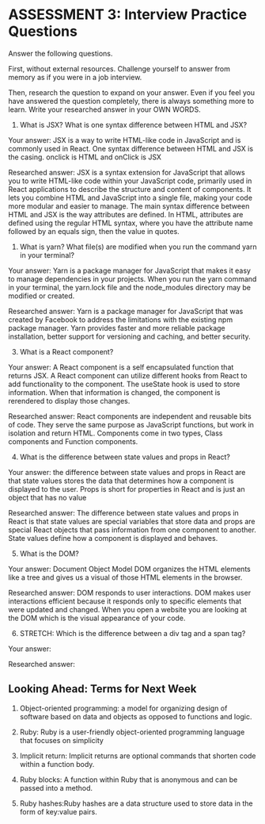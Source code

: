 # ASSESSMENT 3: Interview Practice Questions

Answer the following questions.

First, without external resources. Challenge yourself to answer from memory as if you were in a job interview.

Then, research the question to expand on your answer. Even if you feel you have answered the question completely, there is always something more to learn. Write your researched answer in your OWN WORDS.

1. What is JSX? What is one syntax difference between HTML and JSX?

Your answer: JSX is a way to write HTML-like code in JavaScript and is commonly used in React. One syntax difference between HTML and JSX is the casing. onclick is HTML and onClick is JSX

Researched answer: JSX is a syntax extension for JavaScript that allows you to write HTML-like code within your JavaScript code, primarily used in React applications to describe the structure and content of components. It lets you combine HTML and JavaScript into a single file, making your code more modular and easier to manage. The main syntax difference between HTML and JSX is the way attributes are defined. In HTML, attributes are defined using the regular HTML syntax, where you have the attribute name followed by an equals sign, then the value in quotes.

1. What is yarn? What file(s) are modified when you run the command yarn in your terminal?

Your answer: Yarn is a package manager for JavaScript that makes it easy to manage dependencies in your projects. When you run the yarn command in your terminal, the yarn.lock file and the node_modules directory may be modified or created.

Researched answer: Yarn is a package manager for JavaScript that was created by Facebook to address the limitations with the existing npm package manager. Yarn provides faster and more reliable package installation, better support for versioning and caching, and better security. 

3. What is a React component? 

Your answer: A React component is a self encapsulated function that returns JSX. A React component can utilize different hooks from React to add functionality to the component. The useState hook is used to store information. When that information is changed, the component is rerendered to display those changes. 

Researched answer:  React components are independent and reusable bits of code. They serve the same purpose as JavaScript functions, but work in isolation and return HTML. Components come in two types, Class components and Function components.

4. What is the difference between state values and props in React?

Your answer: the difference between state values and props in React are that state values stores the data that determines how a component is displayed to the user. Props is short for properties in React and is just an object that has no value

Researched answer: The difference between state values and props in React is that state values are special variables that store data and props are special React objects that pass information from one component to another. State values define how a component is displayed and behaves.

5. What is the DOM?

Your answer: Document Object Model DOM organizes the HTML elements like a tree and gives us a visual of those HTML elements in the browser. 

Researched answer: DOM responds to user interactions. DOM makes user interactions efficient because it responds only to specific elements that were updated and changed. When you open a website you are looking at the DOM which is the visual appearance of your code.



6. STRETCH: Which is the difference between a div tag and a span tag?

Your answer:

Researched answer:

## Looking Ahead: Terms for Next Week

1. Object-oriented programming: a model for organizing design of software based on data and objects as opposed to functions and logic.

2. Ruby: Ruby is a user-friendly object-oriented programming language that focuses on simplicity

3. Implicit return: Implicit returns are optional commands that shorten code within a function body.

4. Ruby blocks: A function within Ruby that is anonymous and can be passed into a method.


5. Ruby hashes:Ruby hashes are a data structure used to store data in the form of key:value pairs.
